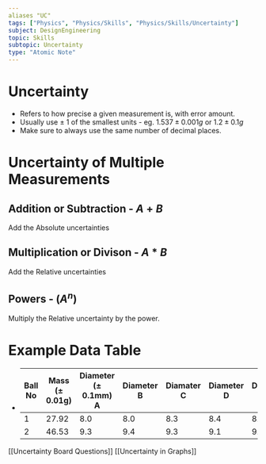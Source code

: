 ```yaml
---
aliases "UC"
tags: ["Physics", "Physics/Skills", "Physics/Skills/Uncertainty"]
subject: DesignEngineering
topic: Skills
subtopic: Uncertainty
type: "Atomic Note"
---
```


# Uncertainty
 - Refers to how precise a given measurement is, with error amount.
 - Usually use ± 1 of the smallest units - eg. $1.537 ± 0.001g$ or $1.2 ± 0.1g$
 - Make sure to always use the same number of decimal places.

# Uncertainty of Multiple Measurements
## Addition or Subtraction - $A+B$
Add the Absolute uncertainties

## Multiplication or Divison - $A*B$
Add the Relative uncertainties

## Powers - ($A^n$)
Multiply the Relative uncertainty by the power.

# Example Data Table
 - |Ball No|Mass (± 0.01g)|Diameter (± 0.1mm) A|Diameter B|Diamater C|Diameter D|Diameter E|
   |--|--|--|--|--|--|--|
   |1|27.92|8.0|8.0|8.3|8.4|8.3|
   |2|46.53|9.3|9.4|9.3|9.1|9.4|

[[Uncertainty Board Questions]]
[[Uncertainty in Graphs]]